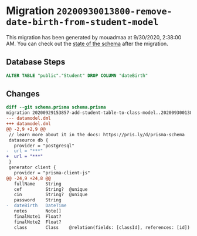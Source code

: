 # Migration `20200930013800-remove-date-birth-from-student-model`

This migration has been generated by mouadmaa at 9/30/2020, 2:38:00 AM.
You can check out the [state of the schema](./schema.prisma) after the migration.

## Database Steps

```sql
ALTER TABLE "public"."Student" DROP COLUMN "dateBirth"
```

## Changes

```diff
diff --git schema.prisma schema.prisma
migration 20200929153857-add-student-table-to-class-model..20200930013800-remove-date-birth-from-student-model
--- datamodel.dml
+++ datamodel.dml
@@ -2,9 +2,9 @@
 // learn more about it in the docs: https://pris.ly/d/prisma-schema
 datasource db {
   provider = "postgresql"
-  url = "***"
+  url = "***"
 }
 generator client {
   provider = "prisma-client-js"
@@ -24,9 +24,8 @@
   fullName    String
   cef         String?  @unique
   cin         String?  @unique
   password    String
-  dateBirth   DateTime
   notes       Note[]
   finalNote1  Float?
   finalNote2  Float?
   class       Class    @relation(fields: [classId], references: [id])
```



